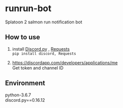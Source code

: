 # runrun-bot
Splatoon 2 salmon run notification bot

## How to use
1. install [Discord.py](https://github.com/Rapptz/discord.py) , [Requests](https://github.com/requests/requests)  
`pip install discord, Requests`

2. https://discordapp.com/developers/applications/me  
Get token and channel ID

 ## Environment
 python-3.6.7  
 discord.py==0.16.12
